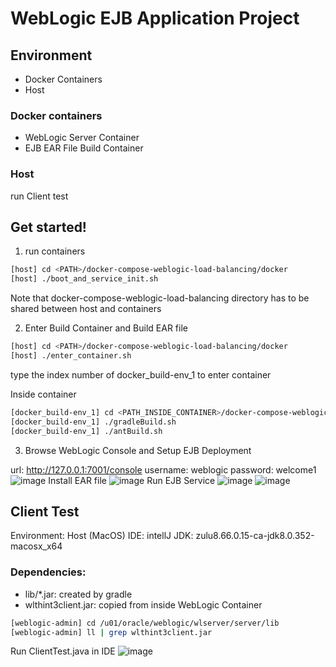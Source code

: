 # WebLogic EJB Application Project

## Environment

- Docker Containers
- Host

### Docker containers

- WebLogic Server Container
- EJB EAR File Build Container

### Host

run Client test

## Get started!

1. run containers
```sh
[host] cd <PATH>/docker-compose-weblogic-load-balancing/docker
[host] ./boot_and_service_init.sh
```
Note that docker-compose-weblogic-load-balancing directory has to be shared between host and containers

2. Enter Build Container and Build EAR file
```sh
[host] cd <PATH>/docker-compose-weblogic-load-balancing/docker
[host] ./enter_container.sh
```
type the index number of docker_build-env_1 to enter container

Inside container
```sh
[docker_build-env_1] cd <PATH_INSIDE_CONTAINER>/docker-compose-weblogic-load-balancing/ejb-project/WebLogicEJB
[docker_build-env_1] ./gradleBuild.sh
[docker_build-env_1] ./antBuild.sh
```

3. Browse WebLogic Console and Setup EJB Deployment

url: http://127.0.0.1:7001/console
username: weblogic
password: welcome1
![image](https://user-images.githubusercontent.com/36653598/203979125-46a1983f-48c6-4ce2-a159-86a3b5555916.png)
Install EAR file
![image](https://user-images.githubusercontent.com/36653598/203979593-08812c8e-0bd4-4111-8606-8b13cc8c5279.png)
Run EJB Service
![image](https://user-images.githubusercontent.com/36653598/203980788-0f3c3851-8d0b-4214-b865-5aa73c171450.png)
![image](https://user-images.githubusercontent.com/36653598/203980902-abf7e899-7eaf-4dfe-8573-e064d86332c3.png)

## Client Test
Environment: Host (MacOS)
IDE: intellJ
JDK: zulu8.66.0.15-ca-jdk8.0.352-macosx_x64
### Dependencies:
- lib/*.jar: created by gradle
- wlthint3client.jar: copied from inside WebLogic Container 
```sh
[weblogic-admin] cd /u01/oracle/weblogic/wlserver/server/lib
[weblogic-admin] ll | grep wlthint3client.jar
```

Run ClientTest.java in IDE
![image](https://user-images.githubusercontent.com/36653598/203983696-1be9daba-d812-41b2-8898-205a2c2ad520.png)





